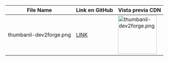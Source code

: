 | File Name | Link en GitHub | Vista previa CDN |
|------------------------------- |-----------------------------------------------------------------------------------------------------|----------------------------------------------------------------------------------------------------------------|
| thumbanil-dev2forge.png | [LINK](https://github.com/tutosrive/images-projects-srm-trg/blob/main/dev2forge/thumbanil-dev2forge.png) | <img src="https://cdn.jsdelivr.net/gh/tutosrive/images-projects-srm-trg@main/dev2forge/thumbanil-dev2forge.png" alt="thumbanil-dev2forge.png" width="120"/> |

